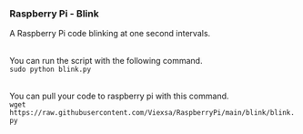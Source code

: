   ### Raspberry Pi - Blink
A Raspberry Pi code blinking at one second intervals. <br><br>

You can run the script with the following command. <br>
`sudo python blink.py`<br><br>

You can pull your code to raspberry pi with this command.<br>
`wget https://raw.githubusercontent.com/Viexsa/RaspberryPi/main/blink/blink.py`

